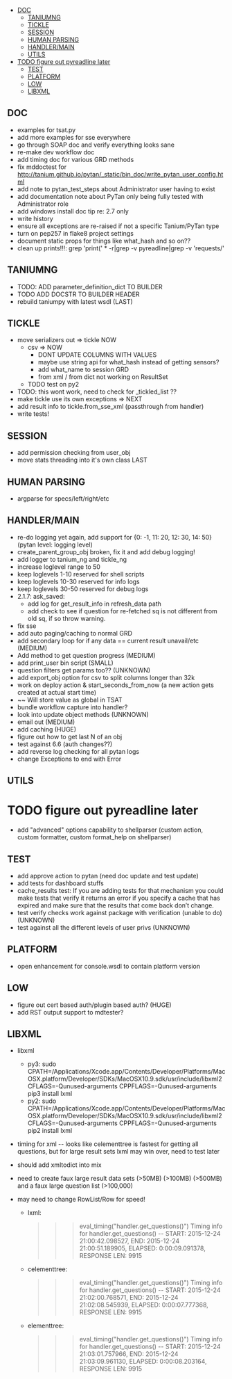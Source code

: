 <!-- MarkdownTOC -->

- [DOC](#doc)
  - [TANIUMNG](#taniumng)
  - [TICKLE](#tickle)
  - [SESSION](#session)
  - [HUMAN PARSING](#human-parsing)
  - [HANDLER/MAIN](#handlermain)
  - [UTILS](#utils)
- [TODO figure out pyreadline later](#todo-figure-out-pyreadline-later)
  - [TEST](#test)
  - [PLATFORM](#platform)
  - [LOW](#low)
  - [LIBXML](#libxml)

<!-- /MarkdownTOC -->

## DOC
* examples for tsat.py
* add more examples for sse everywhere
* go through SOAP doc and verify everything looks sane
* re-make dev workflow doc
* add timing doc for various GRD methods
* fix mddoctest for http://tanium.github.io/pytan/_static/bin_doc/write_pytan_user_config.html
* add note to pytan_test_steps about Administrator user having to exist
* add documentation note about PyTan only being fully tested with Administrator role 
* add windows install doc tip re: 2.7 only
* write history
* ensure all exceptions are re-raised if not a specific Tanium/PyTan type
* turn on pep257 in flake8 project settings
* document static props for things like what_hash and so on??
* clean up prints!!!:
grep 'print(' * -r|grep -v pyreadline|grep -v 'requests/'

## TANIUMNG
* TODO: ADD parameter_definition_dict TO BUILDER
* TODO ADD DOCSTR TO BUILDER HEADER
* rebuild taniumpy with latest wsdl (LAST)

## TICKLE
* move serializers out => tickle NOW
  * csv => NOW
    * DONT UPDATE COLUMNS WITH VALUES
    * maybe use string api for what_hash instead of getting sensors?
    * add what_name to session GRD 
    * from xml / from dict not working on ResultSet
  * TODO test on py2
* TODO: this wont work, need to check for _tickled_list ??
* make tickle use its own exceptions => NEXT
* add result info to tickle.from_sse_xml (passthrough from handler)
* write tests!

## SESSION
* add permission checking from user_obj
* move stats threading into it's own class LAST
 
## HUMAN PARSING
* argparse for specs/left/right/etc

## HANDLER/MAIN
* re-do logging yet again, add support for {0: -1, 11: 20, 12: 30, 14: 50} (pytan level: logging level)
* create_parent_group_obj broken, fix it and add debug logging!
* add logger to tanium_ng and tickle_ng
* increase loglevel range to 50
* keep loglevels 1-10 reserved for shell scripts
* keep loglevels 10-30 reserved for info logs
* keep loglevels 30-50 reserved for debug logs
* 2.1.7: ask_saved: 
  * add log for get_result_info in refresh_data path
  * add check to see if question for re-fetched sq is not different from old sq, if so throw warning. 
* fix sse
* add auto paging/caching to normal GRD
* add secondary loop for if any data == current result unavail/etc (MEDIUM)
* Add method to get question progress (MEDIUM)
* add print_user bin script (SMALL)
* question filters get params too?? (UNKNOWN)
* add export_obj option for csv to split columns longer than 32k
* work on deploy action & start_seconds_from_now (a new action gets created at actual start time)
* ~~ Will store value as global in TSAT
* bundle workflow capture into handler?
* look into update object methods (UNKNOWN)
* email out (MEDIUM)
* add caching (HUGE)
* figure out how to get last N of an obj
* test against 6.6 (auth changes??)
* add reverse log checking for all pytan logs
* change Exceptions to end with Error

## UTILS
# TODO figure out pyreadline later
* add "advanced" options capability to shellparser (custom action, custom formatter, custom format_help on shellparser)

## TEST
* add approve action to pytan (need doc update and test update)
* add tests for dashboard stuffs
* cache_results test: If you are adding tests for that mechanism you could make tests that verify it returns an error if you specify a cache that has expired and make sure that the results that come back don’t change.
* test verify checks work against package with verification (unable to do) (UNKNOWN)
* test against all the different levels of user privs (UNKNOWN)

## PLATFORM
* open enhancement for console.wsdl to contain platform version

## LOW
* figure out cert based auth/plugin based auth? (HUGE)
* add RST output support to mdtester?

## LIBXML
* libxml
  - py3: sudo CPATH=/Applications/Xcode.app/Contents/Developer/Platforms/MacOSX.platform/Developer/SDKs/MacOSX10.9.sdk/usr/include/libxml2 CFLAGS=-Qunused-arguments CPPFLAGS=-Qunused-arguments pip3 install lxml
  - py2: sudo CPATH=/Applications/Xcode.app/Contents/Developer/Platforms/MacOSX.platform/Developer/SDKs/MacOSX10.9.sdk/usr/include/libxml2 CFLAGS=-Qunused-arguments CPPFLAGS=-Qunused-arguments pip2 install lxml

* timing for xml -- looks like celementtree is fastest for getting all questions, but for large result sets lxml may win over, need to test later
* should add xmltodict into mix
* need to create faux large result data sets (>50MB) (>100MB) (>500MB) and a faux large question list (>100,000)
* may need to change RowList/Row for speed!

  * lxml:
    >>> eval_timing("handler.get_questions()")
    Timing info for handler.get_questions() -- START: 2015-12-24 21:00:42.098527, END: 2015-12-24 21:00:51.189905, ELAPSED: 0:00:09.091378, RESPONSE LEN: 9915

  * celementtree:
    >>> eval_timing("handler.get_questions()")
    Timing info for handler.get_questions() -- START: 2015-12-24 21:02:00.768571, END: 2015-12-24 21:02:08.545939, ELAPSED: 0:00:07.777368, RESPONSE LEN: 9915

  * elementtree:
    >>> eval_timing("handler.get_questions()")
    Timing info for handler.get_questions() -- START: 2015-12-24 21:03:01.757966, END: 2015-12-24 21:03:09.961130, ELAPSED: 0:00:08.203164, RESPONSE LEN: 9915

